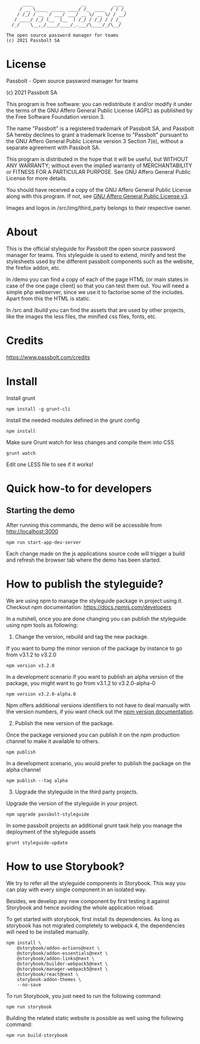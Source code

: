 	      ____                  __          ____
	     / __ \____  _____ ____/ /_  ____  / / /_
	    / /_/ / __ `/ ___/ ___/ __ \/ __ \/ / __/
	   / ____/ /_/ (__  |__  ) /_/ / /_/ / / /_
	  /_/    \__,_/____/____/_.___/\____/_/\__/

	The open source password manager for teams
	(c) 2021 Passbolt SA


License
==============

Passbolt - Open source password manager for teams

(c) 2021 Passbolt SA

This program is free software: you can redistribute it and/or modify it under the terms of the GNU Affero General
Public License (AGPL) as published by the Free Software Foundation version 3.

The name "Passbolt" is a registered trademark of Passbolt SA, and Passbolt SA hereby declines to grant a trademark
license to "Passbolt" pursuant to the GNU Affero General Public License version 3 Section 7(e), without a separate
agreement with Passbolt SA.

This program is distributed in the hope that it will be useful, but WITHOUT ANY WARRANTY; without even the implied
warranty of MERCHANTABILITY or FITNESS FOR A PARTICULAR PURPOSE. See GNU Affero General Public License for more details.

You should have received a copy of the GNU Affero General Public License along with this program. If not,
see [GNU Affero General Public License v3](http://www.gnu.org/licenses/agpl-3.0.html).

Images and logos in /src/img/third_party belongs to their respective owner.

About
=========

This is the official styleguide for Passbolt the open source password manager for teams.
This styleguide is used to extend, minify and test the stylesheets used by the different
passbolt components such as the website, the firefox addon, etc.

In /demo you can find a copy of each of the page HTML (or main states in case of the one page client)
so that you can test them out. You will need a simple php webserver, since we use it to factorise
some of the includes. Apart from this the HTML is static.

In /src and /build you can find the assets that are used by other projects, like the images
the less files, the minified css files, fonts, etc.

Credits
=========

https://www.passbolt.com/credits


Install
=========

Install grunt
```
npm install -g grunt-cli
```

Install the needed modules defined in the grunt config
```
npm install
```

Make sure Grunt watch for less changes and compile them into CSS
```
grunt watch
```

Edit one LESS file to see if it works!


Quick how-to for developers
==========================

## Starting the demo
After running this commands, the demo will be accessible from
[http://localhost:3000](http://localhost:3000)

```
npm run start-app-dev-server
```

Each change made on the js applications source code will trigger a build and refresh the browser tab where the demo has
been started.


How to publish the styleguide?
=============================

We are using npm to manage the styleguide package in project using it.
Checkout npm documentation: https://docs.npmjs.com/developers

In a nutshell, once you are done changing you can publish the styleguide using npm tools as following:

1. Change the version, rebuild and tag the new package.

If you want to bump the minor version of the package by instance to go from v3.1.2 to v3.2.0
```
npm version v3.2.0
```

In a development scenario if you want to publish an alpha version of the package, you might want to go from
v3.1.2 to v3.2.0-alpha-0
```
npm version v3.2.0-alpha.0
```

Npm offers additional versions identifiers to not have to deal manually with the version numbers, if you want check out
the [npm version documentation](https://docs.npmjs.com/cli/v7/commands/npm-version).

2. Publish the new version of the package.

Once the package versioned you can publish it on the npm production channel to make it available to others.
```
npm publish
```

In a development scenario, you would prefer to publish the package on the alpha channel
```
npm publish --tag alpha
```

3. Upgrade the styleguide in the third party projects.

Upgrade the version of the styleguide in your project.
```
npm upgrade passbolt-styleguide
```

In some passbolt projects an additional grunt task help you manage the deployment of the styleguide assets
```
grunt styleguide-update
```

How to use Storybook?
=============================

We try to refer all the styleguide components in Storybook. This way you can play with every single component in
an isolated way.

Besides, we develop any new component by first testing it against Storybook and hence avoiding
the whole application reload.

To get started with storybook, first install its dependencies. As long as storybook has not migrated completely
to webpack 4, the dependencies will need to be installed manually.

```
npm install \
    @storybook/addon-actions@next \
    @storybook/addon-essentials@next \
    @storybook/addon-links@next \
    @storybook/builder-webpack5@next \
    @storybook/manager-webpack5@next \
    @storybook/react@next \
    storybook-addon-themes \
    --no-save
```

To run Storybook, you just need to run the following command:

```
npm run storybook
```

Building the related static website is possible as well using the following command:

```
npm run build-storybook
```